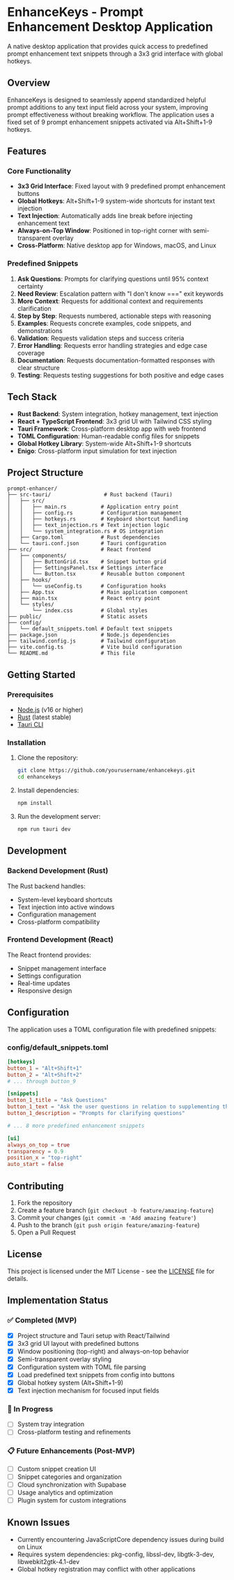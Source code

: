 # EnhanceKeys - Prompt Enhancement Desktop Application

A native desktop application that provides quick access to predefined prompt enhancement text snippets through a 3x3 grid interface with global hotkeys.

## Overview

EnhanceKeys is designed to seamlessly append standardized helpful prompt additions to any text input field across your system, improving prompt effectiveness without breaking workflow. The application uses a fixed set of 9 prompt enhancement snippets activated via Alt+Shift+1-9 hotkeys.

## Features

### Core Functionality
- **3x3 Grid Interface**: Fixed layout with 9 predefined prompt enhancement buttons
- **Global Hotkeys**: Alt+Shift+1-9 system-wide shortcuts for instant text injection  
- **Text Injection**: Automatically adds line break before injecting enhancement text
- **Always-on-Top Window**: Positioned in top-right corner with semi-transparent overlay
- **Cross-Platform**: Native desktop app for Windows, macOS, and Linux

### Predefined Snippets
1. **Ask Questions**: Prompts for clarifying questions until 95% context certainty
2. **Need Review**: Escalation pattern with "I don't know ===" exit keywords  
3. **More Context**: Requests for additional context and requirements clarification
4. **Step by Step**: Requests numbered, actionable steps with reasoning
5. **Examples**: Requests concrete examples, code snippets, and demonstrations
6. **Validation**: Requests validation steps and success criteria
7. **Error Handling**: Requests error handling strategies and edge case coverage
8. **Documentation**: Requests documentation-formatted responses with clear structure
9. **Testing**: Requests testing suggestions for both positive and edge cases

## Tech Stack

- **Rust Backend**: System integration, hotkey management, text injection
- **React + TypeScript Frontend**: 3x3 grid UI with Tailwind CSS styling  
- **Tauri Framework**: Cross-platform desktop app with web frontend
- **TOML Configuration**: Human-readable config files for snippets
- **Global Hotkey Library**: System-wide Alt+Shift+1-9 shortcuts
- **Enigo**: Cross-platform input simulation for text injection

## Project Structure

```
prompt-enhancer/
├── src-tauri/                 # Rust backend (Tauri)
│   ├── src/
│   │   ├── main.rs           # Application entry point
│   │   ├── config.rs         # Configuration management
│   │   ├── hotkeys.rs        # Keyboard shortcut handling
│   │   ├── text_injection.rs # Text injection logic
│   │   └── system_integration.rs # OS integration
│   ├── Cargo.toml            # Rust dependencies
│   └── tauri.conf.json       # Tauri configuration
├── src/                      # React frontend
│   ├── components/
│   │   ├── ButtonGrid.tsx    # Snippet button grid
│   │   ├── SettingsPanel.tsx # Settings interface
│   │   └── Button.tsx        # Reusable button component
│   ├── hooks/
│   │   └── useConfig.ts      # Configuration hooks
│   ├── App.tsx               # Main application component
│   ├── main.tsx              # React entry point
│   └── styles/
│       └── index.css         # Global styles
├── public/                   # Static assets
├── config/
│   └── default_snippets.toml # Default text snippets
├── package.json              # Node.js dependencies
├── tailwind.config.js        # Tailwind configuration
├── vite.config.ts            # Vite build configuration
└── README.md                 # This file
```

## Getting Started

### Prerequisites

- [Node.js](https://nodejs.org/) (v16 or higher)
- [Rust](https://rust-lang.org/) (latest stable)
- [Tauri CLI](https://tauri.app/v1/guides/getting-started/setup/)

### Installation

1. Clone the repository:
   ```bash
   git clone https://github.com/yourusername/enhancekeys.git
   cd enhancekeys
   ```

2. Install dependencies:
   ```bash
   npm install
   ```

3. Run the development server:
   ```bash
   npm run tauri dev
   ```

## Development

### Backend Development (Rust)

The Rust backend handles:
- System-level keyboard shortcuts
- Text injection into active windows
- Configuration management
- Cross-platform compatibility

### Frontend Development (React)

The React frontend provides:
- Snippet management interface
- Settings configuration
- Real-time updates
- Responsive design

## Configuration

The application uses a TOML configuration file with predefined snippets:

### config/default_snippets.toml
```toml
[hotkeys]
button_1 = "Alt+Shift+1"
button_2 = "Alt+Shift+2"
# ... through button_9

[snippets]
button_1_title = "Ask Questions"
button_1_text = "Ask the user questions in relation to supplementing the context you are given in the prompt..."
button_1_description = "Prompts for clarifying questions"

# ... 8 more predefined enhancement snippets

[ui]
always_on_top = true
transparency = 0.9
position_x = "top-right"
auto_start = false
```

## Contributing

1. Fork the repository
2. Create a feature branch (`git checkout -b feature/amazing-feature`)
3. Commit your changes (`git commit -m 'Add amazing feature'`)
4. Push to the branch (`git push origin feature/amazing-feature`)
5. Open a Pull Request

## License

This project is licensed under the MIT License - see the [LICENSE](LICENSE) file for details.

## Implementation Status

### ✅ Completed (MVP)
- [x] Project structure and Tauri setup with React/Tailwind
- [x] 3x3 grid UI layout with predefined buttons
- [x] Window positioning (top-right) and always-on-top behavior  
- [x] Semi-transparent overlay styling
- [x] Configuration system with TOML file parsing
- [x] Load predefined text snippets from config into buttons
- [x] Global hotkey system (Alt+Shift+1-9)
- [x] Text injection mechanism for focused input fields

### 🔄 In Progress
- [ ] System tray integration
- [ ] Cross-platform testing and refinements

### 📋 Future Enhancements (Post-MVP)
- [ ] Custom snippet creation UI
- [ ] Snippet categories and organization
- [ ] Cloud synchronization with Supabase
- [ ] Usage analytics and optimization
- [ ] Plugin system for custom integrations

## Known Issues
- Currently encountering JavaScriptCore dependency issues during build on Linux
- Requires system dependencies: pkg-config, libssl-dev, libgtk-3-dev, libwebkit2gtk-4.1-dev
- Global hotkey registration may conflict with other applications
